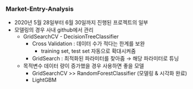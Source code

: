 ### Market-Entry-Analysis
* 2020년 5월 28일부터 6월 30일까지 진행된 프로젝트의 일부
* 모델링의 경우 사내 github에서 관리
  * GridSearchCV - DecisionTreeClassifier
      * Cross Validation : 데이터 수가 적다는 한계를 보완
          * training set, test set 자동으로 확대시켜줌
      * GridSearch : 최적화된 파라미터를 찾아줌 → 해당 파라미터로 튜닝
  * 목적변수 데이터 량이 증가했을 경우 사용하면 좋을 모델
    - GridSearchCV >> RandomForestClassifier (모델링 & 시각화 완료)
    - LightGBM
